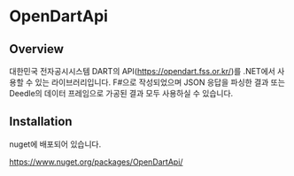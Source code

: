 # OpenDartApi

## Overview

대한민국 전자공시시스템 DART의 API(https://opendart.fss.or.kr/)를 .NET에서 사용할 수 있는 라이브러리입니다.
F#으로 작성되었으며 JSON 응답을 파싱한 결과 또는 Deedle의 데이터 프레임으로 가공된 결과 모두 사용하실 수 있습니다.

## Installation

nuget에 배포되어 있습니다.

https://www.nuget.org/packages/OpenDartApi/


